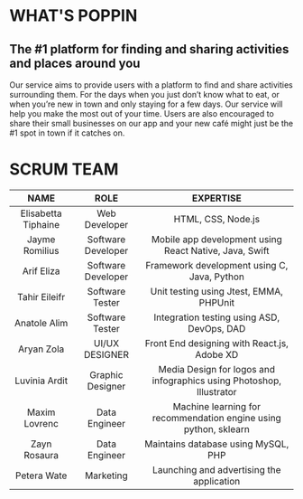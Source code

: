 
# WHAT'S POPPIN
## The #1 platform for finding and sharing activities and places around you

Our service aims to provide users with a platform to find and share activities surrounding them. For the days when you just don’t know what to eat, or when you’re new in town and only staying for a few days. Our service will help you make the most out of your time. Users are also encouraged to share their small businesses on our app and your new café might just be the #1 spot in town if it catches on.


# SCRUM TEAM
|         NAME        |        ROLE        |                               EXPERTISE                              |
|:-------------------:|:------------------:|:--------------------------------------------------------------------:|
| Elisabetta Tiphaine | Web Developer      | HTML, CSS, Node.js                                                   |
| Jayme Romilius      | Software Developer | Mobile app development using React Native, Java, Swift               |
| Arif Eliza          | Software Developer | Framework development using C, Java, Python                          |
| Tahir Eileifr       | Software Tester    | Unit testing using Jtest, EMMA, PHPUnit                              |
| Anatole Alim        | Software Tester    | Integration testing using ASD, DevOps, DAD                           |
| Aryan Zola          | UI/UX DESIGNER     | Front End designing with React.js, Adobe XD                          |
| Luvinia Ardit       | Graphic Designer   | Media Design for logos and infographics using Photoshop, Illustrator |
| Maxim Lovrenc       | Data Engineer      | Machine learning for recommendation engine using python, sklearn     |
| Zayn Rosaura        | Data Engineer      | Maintains database using MySQL, PHP                                  |
| Petera Wate         | Marketing          | Launching and advertising the application                            |
